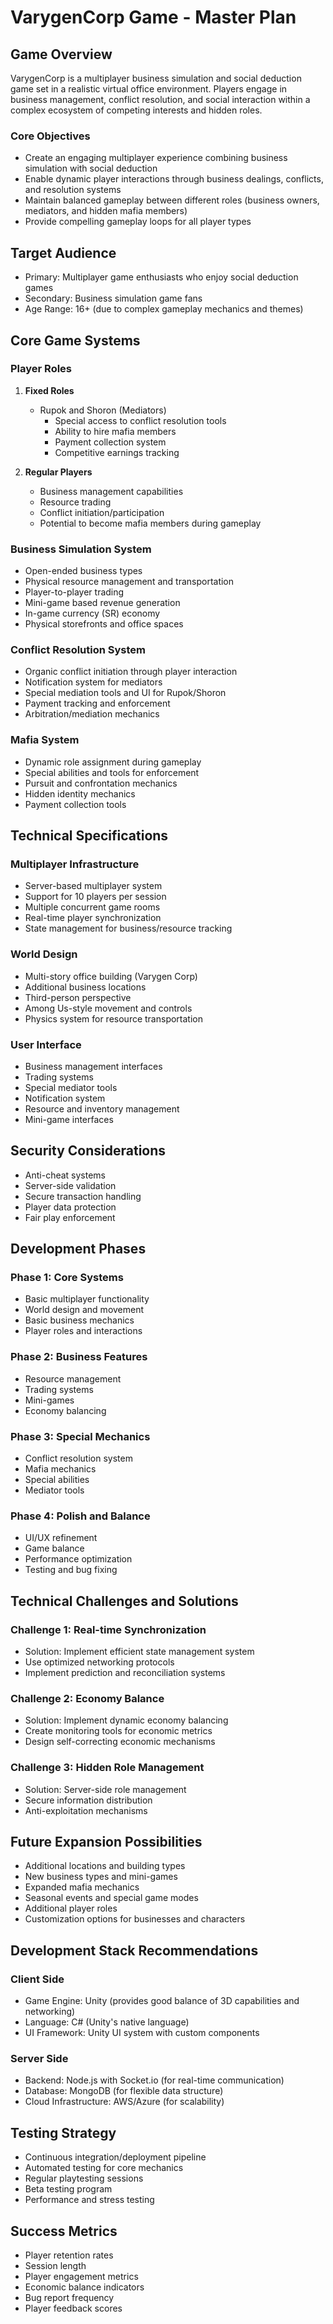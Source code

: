 # VarygenCorp Game - Master Plan

## Game Overview
VarygenCorp is a multiplayer business simulation and social deduction game set in a realistic virtual office environment. Players engage in business management, conflict resolution, and social interaction within a complex ecosystem of competing interests and hidden roles.

### Core Objectives
- Create an engaging multiplayer experience combining business simulation with social deduction
- Enable dynamic player interactions through business dealings, conflicts, and resolution systems
- Maintain balanced gameplay between different roles (business owners, mediators, and hidden mafia members)
- Provide compelling gameplay loops for all player types

## Target Audience
- Primary: Multiplayer game enthusiasts who enjoy social deduction games
- Secondary: Business simulation game fans
- Age Range: 16+ (due to complex gameplay mechanics and themes)

## Core Game Systems

### Player Roles
1. **Fixed Roles**
   - Rupok and Shoron (Mediators)
     - Special access to conflict resolution tools
     - Ability to hire mafia members
     - Payment collection system
     - Competitive earnings tracking

2. **Regular Players**
   - Business management capabilities
   - Resource trading
   - Conflict initiation/participation
   - Potential to become mafia members during gameplay

### Business Simulation System
- Open-ended business types
- Physical resource management and transportation
- Player-to-player trading
- Mini-game based revenue generation
- In-game currency (SR) economy
- Physical storefronts and office spaces

### Conflict Resolution System
- Organic conflict initiation through player interaction
- Notification system for mediators
- Special mediation tools and UI for Rupok/Shoron
- Payment tracking and enforcement
- Arbitration/mediation mechanics

### Mafia System
- Dynamic role assignment during gameplay
- Special abilities and tools for enforcement
- Pursuit and confrontation mechanics
- Hidden identity mechanics
- Payment collection tools

## Technical Specifications

### Multiplayer Infrastructure
- Server-based multiplayer system
- Support for 10 players per session
- Multiple concurrent game rooms
- Real-time player synchronization
- State management for business/resource tracking

### World Design
- Multi-story office building (Varygen Corp)
- Additional business locations
- Third-person perspective
- Among Us-style movement and controls
- Physics system for resource transportation

### User Interface
- Business management interfaces
- Trading systems
- Special mediator tools
- Notification system
- Resource and inventory management
- Mini-game interfaces

## Security Considerations
- Anti-cheat systems
- Server-side validation
- Secure transaction handling
- Player data protection
- Fair play enforcement

## Development Phases

### Phase 1: Core Systems
- Basic multiplayer functionality
- World design and movement
- Basic business mechanics
- Player roles and interactions

### Phase 2: Business Features
- Resource management
- Trading systems
- Mini-games
- Economy balancing

### Phase 3: Special Mechanics
- Conflict resolution system
- Mafia mechanics
- Special abilities
- Mediator tools

### Phase 4: Polish and Balance
- UI/UX refinement
- Game balance
- Performance optimization
- Testing and bug fixing

## Technical Challenges and Solutions

### Challenge 1: Real-time Synchronization
- Solution: Implement efficient state management system
- Use optimized networking protocols
- Implement prediction and reconciliation systems

### Challenge 2: Economy Balance
- Solution: Implement dynamic economy balancing
- Create monitoring tools for economic metrics
- Design self-correcting economic mechanisms

### Challenge 3: Hidden Role Management
- Solution: Server-side role management
- Secure information distribution
- Anti-exploitation mechanisms

## Future Expansion Possibilities
- Additional locations and building types
- New business types and mini-games
- Expanded mafia mechanics
- Seasonal events and special game modes
- Additional player roles
- Customization options for businesses and characters

## Development Stack Recommendations

### Client Side
- Game Engine: Unity (provides good balance of 3D capabilities and networking)
- Language: C# (Unity's native language)
- UI Framework: Unity UI system with custom components

### Server Side
- Backend: Node.js with Socket.io (for real-time communication)
- Database: MongoDB (for flexible data structure)
- Cloud Infrastructure: AWS/Azure (for scalability)

## Testing Strategy
- Continuous integration/deployment pipeline
- Automated testing for core mechanics
- Regular playtesting sessions
- Beta testing program
- Performance and stress testing

## Success Metrics
- Player retention rates
- Session length
- Player engagement metrics
- Economic balance indicators
- Bug report frequency
- Player feedback scores
